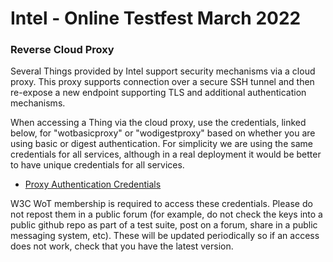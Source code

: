 # Intel - Online Testfest March 2022

### Reverse Cloud Proxy
Several Things provided by Intel support security mechanisms via a cloud proxy.
This proxy supports connection over a secure SSH tunnel and then re-expose
a new endpoint supporting TLS and additional authentication mechanisms.

When accessing a Thing via the cloud proxy, use the credentials, linked below, 
for "wotbasicproxy" or "wodigestproxy" based on whether you are using
basic or digest authentication.
For simplicity we are using the same credentials for all services, although
in a real deployment it would be better to have unique credentials for all
services.

* [Proxy Authentication Credentials](https://lists.w3.org/Archives/Member/member-wot-ig/2018May/0003.html)

W3C WoT membership is required to access these credentials.
Please do not repost them in a public forum
(for example,
do not check the keys into a public github repo as part of a test suite,
post on a forum,
share in a public messaging system, etc).
These will be updated periodically so if an access does not work,
check that you have the latest version.

